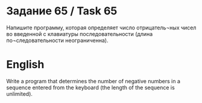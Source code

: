 # Задание 65 / Task 65
Напишите программу, которая определяет число отрицатель¬ных чисел во введенной с клавиатуры последовательности (длина по¬следовательности неограниченна).

# English
Write a program that determines the number of negative numbers in a sequence entered from the keyboard (the length of the sequence is unlimited).
